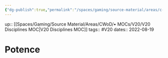 ```yaml
---
{"dg-publish":true,"permalink":"/spaces/gaming/source-material/areas/c-wo-d/genre/vampire/v20/disciplines/potence/","dgHomeLink":true,"dgPassFrontmatter":true}
---
```


up:: [[Spaces/Gaming/Source Material/Areas/CWoD/• MOCs/V20/V20 Disciplines MOC|V20 Disciplines MOC]]
tags:: #V20 
dates:: 2022-08-19

# Potence
